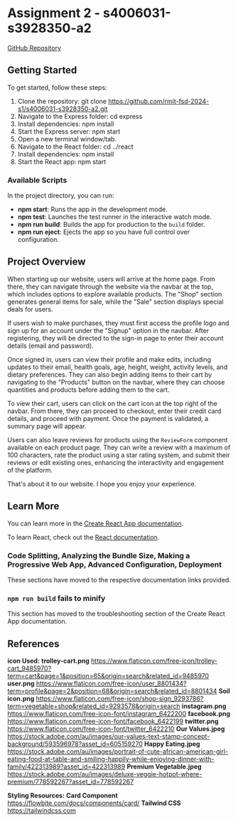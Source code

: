# Assignment 2 - s4006031-s3928350-a2

[GitHub Repository](https://github.com/rmit-fsd-2024-s1/s4006031-s3928350-a2)

## Getting Started

To get started, follow these steps:

1. Clone the repository:
   git clone https://github.com/rmit-fsd-2024-s1/s4006031-s3928350-a2.git
2. Navigate to the Express folder:
   cd express
3. Install dependencies:
   npm install
4. Start the Express server:
   npm start
5. Open a new terminal window/tab.
6. Navigate to the React folder:
   cd ../react
7. Install dependencies:
   npm install
8. Start the React app:
   npm start

### Available Scripts

In the project directory, you can run:

- **npm start**: Runs the app in the development mode.
- **npm test**: Launches the test runner in the interactive watch mode.
- **npm run build**: Builds the app for production to the `build` folder.
- **npm run eject**: Ejects the app so you have full control over configuration.

## Project Overview

When starting up our website, users will arrive at the home page. From there, they can navigate through the website via the navbar at the top, which includes options to explore available products. The "Shop" section generates general items for sale, while the "Sale" section displays special deals for users.

If users wish to make purchases, they must first access the profile logo and sign up for an account under the "Signup" option in the navbar. After registering, they will be directed to the sign-in page to enter their account details (email and password).

Once signed in, users can view their profile and make edits, including updates to their email, health goals, age, height, weight, activity levels, and dietary preferences. They can also begin adding items to their cart by navigating to the "Products" button on the navbar, where they can choose quantities and products before adding them to the cart.

To view their cart, users can click on the cart icon at the top right of the navbar. From there, they can proceed to checkout, enter their credit card details, and proceed with payment. Once the payment is validated, a summary page will appear.

Users can also leave reviews for products using the `ReviewForm` component available on each product page. They can write a review with a maximum of 100 characters, rate the product using a star rating system, and submit their reviews or edit existing ones, enhancing the interactivity and engagement of the platform.

That's about it to our website.
I hope you enjoy your experience.

## Learn More

You can learn more in the [Create React App documentation](https://facebook.github.io/create-react-app/docs/getting-started).

To learn React, check out the [React documentation](https://reactjs.org/).

### Code Splitting, Analyzing the Bundle Size, Making a Progressive Web App, Advanced Configuration, Deployment

These sections have moved to the respective documentation links provided.

### `npm run build` fails to minify

This section has moved to the troubleshooting section of the Create React App documentation.

## References

**icon Used:**
**trolley-cart.png**
https://www.flaticon.com/free-icon/trolley-cart_9485970?term=cart&page=1&position=65&origin=search&related_id=9485970
**user.png**
https://www.flaticon.com/free-icon/user_8801434?term=profile&page=2&position=68&origin=search&related_id=8801434
**Soil icon.png**
https://www.flaticon.com/free-icon/shop-sign_9293786?term=vegetable+shop&related_id=9293578&origin=search
**instagram.png**
https://www.flaticon.com/free-icon-font/instagram_6422200
**facebook.png**
https://www.flaticon.com/free-icon-font/facebook_6422199
**twitter.png**
https://www.flaticon.com/free-icon-font/twitter_6422210
**Our Values.jpeg**
https://stock.adobe.com/au/images/our-values-text-stamp-concept-background/593596978?asset_id=605159270
**Happy Eating.jpeg**
https://stock.adobe.com/au/images/portrait-of-cute-african-american-girl-eating-food-at-table-and-smiling-happily-while-enjoying-dinner-with-family/422313989?asset_id=422313989
**Premium Vegetable.jpeg**
https://stock.adobe.com/au/images/deluxe-veggie-hotpot-where-premium/778592267?asset_id=778592267

**Styling Resources:**
**Card Component**
https://flowbite.com/docs/components/card/
**Tailwind CSS**
https://tailwindcss.com
